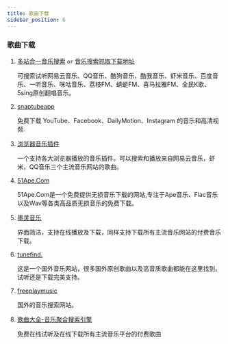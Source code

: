 ```yaml
---
title: 歌曲下载
sidebar_position: 6
---
```


### 歌曲下载

1. [多站合一音乐搜索](<http://music.cccyun.cc/>)    `or`   [音乐搜索抓取下载地址](<http://www.socarchina.com/vipmusic/>)

   可搜索试听网易云音乐、QQ音乐、酷狗音乐、酷我音乐、虾米音乐、百度音乐、一听音乐、咪咕音乐、荔枝FM、蜻蜓FM、喜马拉雅FM、全民K歌、5sing原创翻唱音乐。

2. [snaptubeapp](<https://www.snaptubeapp.com/>)

   免费下载 YouTube、Facebook、DailyMotion、Instagram 的音乐和高清视频.

3. [浏览器音乐插件](<http://listen1.github.io/listen1/>)

   一个支持各大浏览器播放的音乐插件。可以搜索和播放来自网易云音乐，虾米，QQ音乐三个主流音乐网站的歌曲。

4. [51Ape.Com](http://www.51ape.com/)

   51Ape.Com是一个免费提供无损音乐下载的网站,专注于Ape音乐、Flac音乐以及Wav等各类高品质无损音乐的免费下载。

5. [墨灵音乐](<https://music.growio.cn/>)

   界面简洁，支持在线播放及下载，同样支持下载所有主流音乐网站的付费音乐下载。

6. [tunefind.](<https://www.tunefind.com/>)

   这是一个国外音乐网站，很多国外原创歌曲以及高音质歌曲都能在这里找到。试听还是下载完美支持。

7. [freeplaymusic](<https://freeplaymusic.com/#/>)

   国外的音乐搜索网站。

8. [歌曲大全-音乐聚合搜索引擎](<http://www.gequdaquan.net/gqss/>)

   免费在线试听及在线下载所有主流音乐平台的付费歌曲
